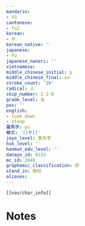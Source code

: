 ```yaml
---
mandarin:
- fǔ
cantonese:
- fu2
korean:
- 부
korean_native: ''
japanese:
- FU
japanese_nanori: ''
vietnamese:
middle_chinese_initial: p
middle_chinese_final: ɨo
stroke_count: '10'
radical: 人
skip_number: 1-2-8
grade_level: 名
pos: ''
english:
- look down
- stoop
羅馬字: pu
韓文: '[[푸]]'
joyo_level: 表外字
hsk_level: ''
hanmun_edu_level: ''
danayo_id: 8133
mc_id: 2049
graphemic_classification: 府
stand_in: 俯仰
aliases:
---
```

```meta-bind-embed
[[nav/char_info]]
```

# Notes
